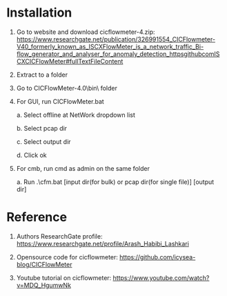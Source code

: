 # Installation

1.  Go to website and download cicflowmeter-4.zip:
    <https://www.researchgate.net/publication/326991554_CICFlowmeter-V40_formerly_known_as_ISCXFlowMeter_is_a_network_traffic_Bi-flow_generator_and_analyser_for_anomaly_detection_httpsgithubcomISCXCICFlowMeter#fullTextFileContent>

2.  Extract to a folder

3.  Go to CICFlowMeter-4.0\\bin\\ folder

4.  For GUI, run CICFlowMeter.bat

    a.  Select offline at NetWork dropdown list

    b.  Select pcap dir

    c.  Select output dir

    d.  Click ok

5.  For cmb, run cmd as admin on the same folder

    a.  Run .\\cfm.bat \[input dir(for bulk) or pcap dir(for single
        file)\] \[output dir\]

# Reference

1.  Authors ResearchGate profile:
    <https://www.researchgate.net/profile/Arash_Habibi_Lashkari>

2.  Opensource code for cicflowmeter:
    <https://github.com/icysea-blog/CICFlowMeter>

3.  Youtube tutorial on cicflowmeter:
    <https://www.youtube.com/watch?v=MDQ_HgumwNk>
